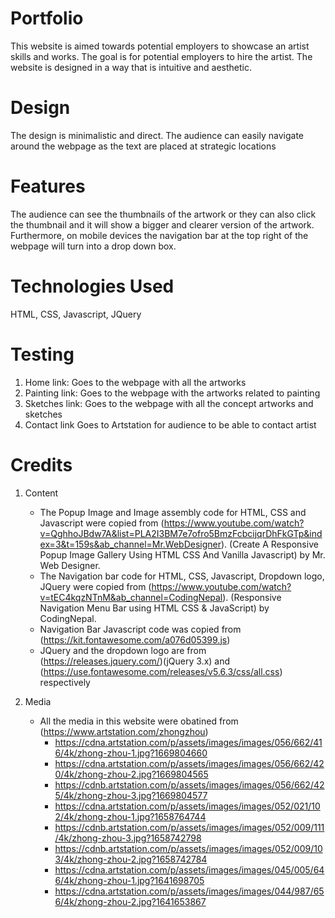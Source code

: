 # Portfolio

This website is aimed towards potential employers to showcase an artist skills and works. The goal is for potential employers to hire the artist. The website is designed in a way that is intuitive and aesthetic.

# Design

The design is minimalistic and direct. The audience can easily navigate around the webpage as the text are placed at strategic locations

# Features

The audience can see the thumbnails of the artwork or they can also click the thumbnail and it will show a bigger and clearer version of the artwork. Furthermore, on mobile devices the navigation bar at the top right of the webpage will turn into a drop down box.

# Technologies Used

HTML, CSS, Javascript, JQuery

# Testing

1. Home link:
   Goes to the webpage with all the artworks
2. Painting link:
   Goes to the webpage with the artworks related to painting
3. Sketches link:
   Goes to the webpage with all the concept artworks and sketches
4. Contact link
   Goes to Artstation for audience to be able to contact artist

# Credits

1. Content

   - The Popup Image and Image assembly code for HTML, CSS and Javascript were copied from (https://www.youtube.com/watch?v=QghhoJBdw7A&list=PLA2I3BM7e7ofro5BmzFcbcijqrDhFkGTp&index=3&t=159s&ab_channel=Mr.WebDesigner). (Create A Responsive Popup Image Gallery Using HTML CSS And Vanilla Javascript) by Mr. Web Designer.
   - The Navigation bar code for HTML, CSS, Javascript, Dropdown logo, JQuery were copied from (https://www.youtube.com/watch?v=tEC4kqzNTnM&ab_channel=CodingNepal). (Responsive Navigation Menu Bar using HTML CSS & JavaScript) by CodingNepal.
   - Navigation Bar Javascript code was copied from (https://kit.fontawesome.com/a076d05399.js)
   - JQuery and the dropdown logo are from (https://releases.jquery.com/)(jQuery 3.x) and (https://use.fontawesome.com/releases/v5.6.3/css/all.css) respectively

2. Media
   - All the media in this website were obatined from (https://www.artstation.com/zhongzhou)
     - https://cdna.artstation.com/p/assets/images/images/056/662/416/4k/zhong-zhou-1.jpg?1669804660
     - https://cdna.artstation.com/p/assets/images/images/056/662/420/4k/zhong-zhou-2.jpg?1669804565
     - https://cdnb.artstation.com/p/assets/images/images/056/662/425/4k/zhong-zhou-3.jpg?1669804577
     - https://cdna.artstation.com/p/assets/images/images/052/021/102/4k/zhong-zhou-1.jpg?1658764744
     - https://cdnb.artstation.com/p/assets/images/images/052/009/111/4k/zhong-zhou-3.jpg?1658742798
     - https://cdnb.artstation.com/p/assets/images/images/052/009/103/4k/zhong-zhou-2.jpg?1658742784
     - https://cdna.artstation.com/p/assets/images/images/045/005/646/4k/zhong-zhou-1.jpg?1641698705
     - https://cdna.artstation.com/p/assets/images/images/044/987/656/4k/zhong-zhou-2.jpg?1641653867
